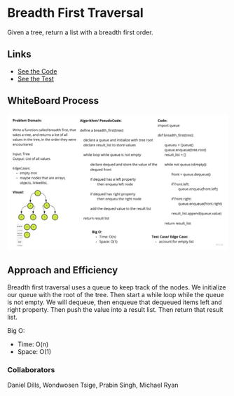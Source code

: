 # Breadth First Traversal

Given a tree, return a list with a breadth first order.

## Links

- [See the Code](breadth_first.py)
- [See the Test](../tests/test_breadth_first.py)

## WhiteBoard Process

![Breadth First](breadth_first.jpg)

## Approach and Efficiency

Breadth first traversal uses a queue to keep track of the nodes. We initialize our queue with the root of the tree. Then start a while loop while the queue is not empty. We will dequeue, then enqueue that dequeued items left and right property. Then push the value into a result list. Then return that result list.

Big O:

- Time: O(n)
- Space: O(1)

### Collaborators

Daniel Dills, Wondwosen Tsige, Prabin Singh, Michael Ryan
